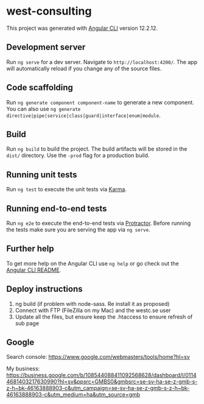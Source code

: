 # west-consulting

This project was generated with [Angular CLI](https://github.com/angular/angular-cli) version 12.2.12.

## Development server

Run `ng serve` for a dev server. Navigate to `http://localhost:4200/`. The app will automatically reload if you change any of the source files.

## Code scaffolding

Run `ng generate component component-name` to generate a new component. You can also use `ng generate directive|pipe|service|class|guard|interface|enum|module`.

## Build

Run `ng build` to build the project. The build artifacts will be stored in the `dist/` directory. Use the `-prod` flag for a production build.

## Running unit tests

Run `ng test` to execute the unit tests via [Karma](https://karma-runner.github.io).

## Running end-to-end tests

Run `ng e2e` to execute the end-to-end tests via [Protractor](http://www.protractortest.org/).
Before running the tests make sure you are serving the app via `ng serve`.

## Further help

To get more help on the Angular CLI use `ng help` or go check out the [Angular CLI README](https://github.com/angular/angular-cli/blob/master/README.md).


## Deploy instructions
1. ng build (if problem with node-sass. Re install it as proposed)
2. Connect with FTP (FileZilla on my Mac) and the westc.se user
3. Update all the files, but ensure keep the .htaccess to ensure refresh of sub page

## Google
Search console: https://www.google.com/webmasters/tools/home?hl=sv

My business: https://business.google.com/b/108544088411092568628/dashboard/l/01144681403217630990?hl=sv&ppsrc=GMBS0&gmbsrc=se-sv-ha-se-z-gmb-s-z-h~bk-46163888903-c&utm_campaign=se-sv-ha-se-z-gmb-s-z-h~bk-46163888903-c&utm_medium=ha&utm_source=gmb
